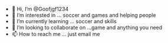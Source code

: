 - 👋 Hi, I’m @Goofjgf1234
- 👀 I’m interested in ... soccer and games and helping people
- 🌱 I’m currently learning ... soccer and skills
- 💞️ I’m looking to collaborate on ...game and anything you need
- 📫 How to reach me ... just email me

<!---
Goofjgf1234/Goofjgf1234 is a ✨ special ✨ repository because its `README.md` (this file) appears on your GitHub profile.
You can click the Preview link to take a look at your changes.
--->
